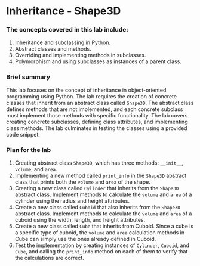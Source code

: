 # Inheritance - Shape3D

### The concepts covered in this lab include:

1. Inheritance and subclassing in Python.
2. Abstract classes and methods.
3. Overriding and implementing methods in subclasses.
4. Polymorphism and using subclasses as instances of a parent class.

### Brief summary

This lab focuses on the concept of inheritance in object-oriented programming using Python. The lab requires the creation of concrete classes that inherit from an abstract class called `Shape3D`. The abstract class defines methods that are not implemented, and each concrete subclass must implement those methods with specific functionality. 
The lab covers creating concrete subclasses, defining class attributes, and implementing class methods. The lab culminates in testing the classes using a provided code snippet.

### Plan for the lab

1. Creating abstract class `Shape3D`, which has three methods: `__init__`, `volume`, and `area`.
2. Implementing a new method called `print_info` in the `Shape3D` abstract class that prints both the `volume` and `area` of the shape.
3. Creating a new class called `Cylinder` that inherits from the `Shape3D` abstract class. Implement methods to calculate the `volume` and `area` of a cylinder using the radius and height attributes.
4. Create a new class called `Cuboid` that also inherits from the `Shape3D` abstract class. Implement methods to calculate the `volume` and `area` of a cuboid using the width, length, and height attributes.
5. Create a new class called `Cube` that inherits from Cuboid. Since a cube is a specific type of cuboid, the `volume` and `area` calculation methods in Cube can simply use the ones already defined in Cuboid.
6. Test the implementation by creating instances of `Cylinder`, `Cuboid`, and `Cube`, and calling the `print_info` method on each of them to verify that the calculations are correct.
